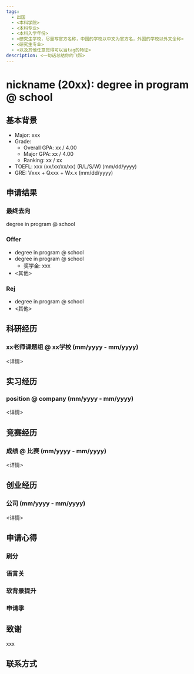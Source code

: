 ```yaml
---
tags:
  - 出国
  - <本科学院>
  - <本科专业>
  - <本科入学年份>
  - <研究生学校，尽量写官方名称，中国的学校以中文为官方名，外国的学校以外文全称>
  - <研究生专业>
  - <以及其他任意觉得可以当tag的特征>
description: <一句话总结你的飞跃>
---
```


<!-- > `tags` 是用来在文章的最后显示一系列标签，便于读者点击任意标签即可找到所有带相同标签的文章。 -->

# nickname (20xx): degree in program @ school

<!-- > <名称> (<本科入学年份>)：<去向，尽量简短，因为标题太长就不美观> -->

## 基本背景

- Major: xxx
- Grade:
  - Overall GPA: xx / 4.00
  - Major GPA: xx / 4.00 
  - Ranking: xx / xx
- TOEFL: xxx (xx/xx/xx/xx) (R/L/S/W) (mm/dd/yyyy)
- GRE: Vxxx + Qxxx + Wx.x (mm/dd/yyyy)

<!-- > 雅思等其他考试遵照类似格式即可 -->

## 申请结果

### 最终去向

degree in program @ school

<!-- > 项目 @ 学校 -->

### Offer

- degree in program @ school
- degree in program @ school
  - 奖学金: xxx
- <其他>

### Rej

- degree in program @ school
- <其他>

<!-- > 这部分的学校名和专业名的简称如果比较常见的话可以简称，因为列表可能会很长，如果都写全称的话可能会显得拥挤 -->

## 科研经历

### xx老师课题组 @ xx学校 (mm/yyyy - mm/yyyy)

<详情>

## 实习经历

### position @ company (mm/yyyy - mm/yyyy)

<详情>

<!-- > 职称 @ 公司 (开始日期 - 结束日期） -->

## 竞赛经历

### 成绩 @ 比赛 (mm/yyyy - mm/yyyy)

<详情>

## 创业经历

### 公司 (mm/yyyy - mm/yyyy)

<详情>

## 申请心得

### 刷分

### 语言关

### 软背景提升

### 申请季

## 致谢

xxx

## 联系方式 

<!-- <这部分optional> -->